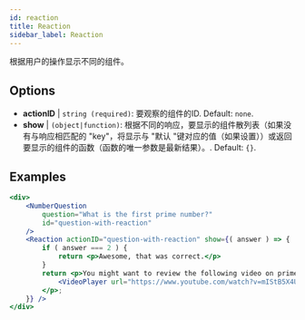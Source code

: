 ```yaml
---
id: reaction 
title: Reaction
sidebar_label: Reaction
---
```


根据用户的操作显示不同的组件。

## Options

* __actionID__ | `string (required)`: 要观察的组件的ID. Default: `none`.
* __show__ | `(object|function)`: 根据不同的响应，要显示的组件散列表（如果没有与响应相匹配的 "key"，将显示与 "默认 "键对应的值（如果设置））或返回要显示的组件的函数（函数的唯一参数是最新结果）。. Default: `{}`.


## Examples

```jsx live
<div>
	<NumberQuestion
		question="What is the first prime number?"
		id="question-with-reaction"
	/>
	<Reaction actionID="question-with-reaction" show={( answer ) => {
		if ( answer === 2 ) {
			return <p>Awesome, that was correct.</p>
		}
		return <p>You might want to review the following video on prime numbers:
			<VideoPlayer url="https://www.youtube.com/watch?v=mIStB5X4U8M" />
		</p>;
	}} />
</div>
``` 

